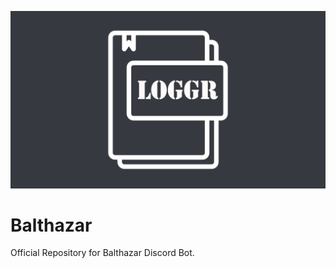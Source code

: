 
![Balthazar](https://github.com/Myst82015/Balthazar/blob/master/assets/loggr.png)


# Balthazar
Official Repository for Balthazar Discord Bot.
